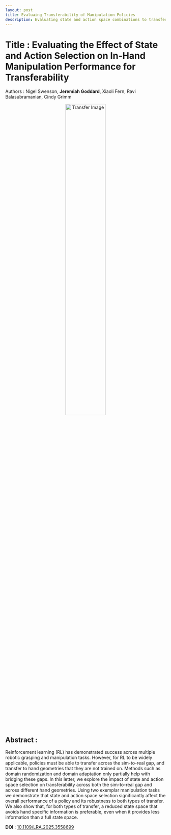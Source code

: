 ```yaml
---
layout: post
title: Evaluaing Transferability of Manipulation Policies
description: Evaluating state and action space combinations to transfer RL policies to different hands
---
```


Title : Evaluating the Effect of State and Action Selection on In-Hand Manipulation Performance for Transferability
=========

Authors : Nigel Swenson, **Jeremiah Goddard**, Xiaoli Fern, Ravi Balasubramanian, Cindy Grimm

<div style="text-align: center;">
  <img src="{{ '/assets/Alt_methods_figure_v7.PNG' | relative_url }}" alt="Transfer Image" style="max-width: 1200px; width: 50%; height: auto;" />
</div>

Abstract : 
----------
Reinforcement learning (RL) has demonstrated success across multiple robotic grasping and manipulation tasks. However, for RL to be widely applicable, policies must be able to transfer across the sim-to-real gap, and transfer to hand geometries that they are not trained on. Methods such as domain randomization and domain adaptation only partially help with bridging these gaps. In this letter, we explore the impact of state and action space selection on transferability across both the sim-to-real gap and across different hand geometries. Using two exemplar manipulation tasks we demonstrate that state and action space selection significantly affect the overall performance of a policy and its robustness to both types of transfer. We also show that, for both types of transfer, a reduced state space that avoids hand specific information is preferable, even when it provides less information than a full state space.

**DOI** : [10.1109/LRA.2025.3558699](https://doi.org/10.1109/LRA.2025.3558699)

